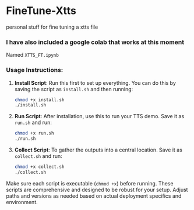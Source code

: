 # FineTune-Xtts
personal stuff for fine tuning a xtts file

### I have also included a google colab that works at this moment

Named  `XTTS_FT.ipynb`

### Usage Instructions:
1. **Install Script**: Run this first to set up everything. You can do this by saving the script as `install.sh` and then running:
   ```bash
   chmod +x install.sh
   ./install.sh
   ```
2. **Run Script**: After installation, use this to run your TTS demo. Save it as `run.sh` and run:
   ```bash
   chmod +x run.sh
   ./run.sh
   ```
3. **Collect Script**: To gather the outputs into a central location. Save it as `collect.sh` and run:
   ```bash
   chmod +x collect.sh
   ./collect.sh
   ```

Make sure each script is executable (`chmod +x`) before running. These scripts are comprehensive and designed to be robust for your setup. Adjust paths and versions as needed based on actual deployment specifics and environment.
